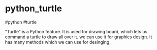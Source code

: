 # python_turtle
#python #turtle

“Turtle” is a Python feature. It is used for drawing board, which lets us command a turtle to draw all over it.
we can use it for graphics design. It has many methods which we can use for desinging.

